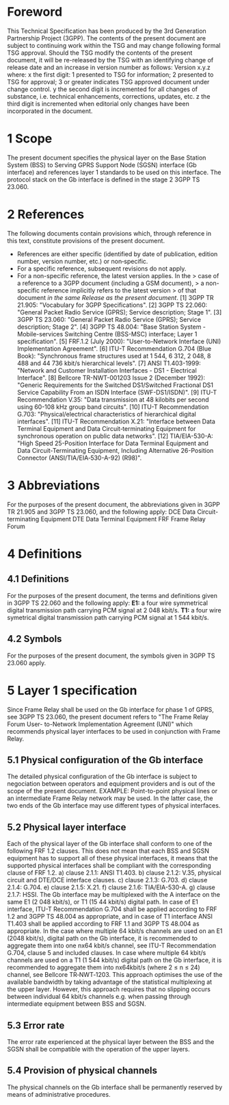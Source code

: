 # Foreword
This Technical Specification has been produced by the 3rd Generation
Partnership Project (3GPP).
The contents of the present document are subject to continuing work within the
TSG and may change following formal TSG approval. Should the TSG modify the
contents of the present document, it will be re-released by the TSG with an
identifying change of release date and an increase in version number as
follows:
Version x.y.z
where:
x the first digit:
1 presented to TSG for information;
2 presented to TSG for approval;
3 or greater indicates TSG approved document under change control.
y the second digit is incremented for all changes of substance, i.e. technical
enhancements, corrections, updates, etc.
z the third digit is incremented when editorial only changes have been
incorporated in the document.
# 1 Scope
The present document specifies the physical layer on the Base Station System
(BSS) to Serving GPRS Support Node (SGSN) interface (Gb interface) and
references layer 1 standards to be used on this interface.
The protocol stack on the Gb interface is defined in the stage 2 3GPP TS
23.060.
# 2 References
The following documents contain provisions which, through reference in this
text, constitute provisions of the present document.
  * References are either specific (identified by date of publication, edition number, version number, etc.) or non‑specific.
  * For a specific reference, subsequent revisions do not apply.
  * For a non-specific reference, the latest version applies. In the > case of a reference to a 3GPP document (including a GSM document), > a non-specific reference implicitly refers to the latest version > of that document _in the same Release as the present document_.
[1] 3GPP TR 21.905: \"Vocabulary for 3GPP Specifications\".
[2] 3GPP TS 22.060: \"General Packet Radio Service (GPRS); Service
description; Stage 1\".
[3] 3GPP TS 23.060: \"General Packet Radio Service (GPRS); Service
description; Stage 2\".
[4] 3GPP TS 48.004: \"Base Station System - Mobile-services Switching Centre
(BSS-MSC) interface; Layer 1 specification\".
[5] FRF.1.2 (July 2000): \"User-to-Network Interface (UNI) Implementation
Agreement\".
[6] ITU-T Recommendation G.704 (Blue Book): \"Synchronous frame structures
used at 1 544, 6 312, 2 048, 8 488 and 44 736 kbit/s hierarchical levels\".
[7] ANSI T1.403-1999: \"Network and Customer Installation Interfaces - DS1 -
Electrical Interface\".
[8] Bellcore TR-NWT-001203 Issue 2 (December 1992): \"Generic Requirements for
the Switched DS1/Switched Fractional DS1 Service Capability From an ISDN
Interface (SWF-DS1/ISDN)\".
[9] ITU-T Recommendation V.35: \"Data transmission at 48 kilobits per second
using 60-108 kHz group band circuits\".
[10] ITU-T Recommendation G.703: \"Physical/electrical characteristics of
hierarchical digital interfaces\".
[11] ITU-T Recommendation X.21: \"Interface between Data Terminal Equipment
and Data Circuit‑terminating Equipment for synchronous operation on public
data networks\".
[12] TIA/EIA-530-A: \"High Speed 25-Position Interface for Data Terminal
Equipment and Data Circuit-Terminating Equipment, Including Alternative
26-Position Connector (ANSI/TIA/EIA‑530-A-92) (R98)\".
# 3 Abbreviations
For the purposes of the present document, the abbreviations given in 3GPP TR
21.905 and 3GPP TS 23.060, and the following apply:
DCE Data Circuit-terminating Equipment
DTE Data Terminal Equipment
FRF Frame Relay Forum
# 4 Definitions
## 4.1 Definitions
For the purposes of the present document, the terms and definitions given in
3GPP TS 22.060 and the following apply:
**E1:** a four wire symmetrical digital transmission path carrying PCM signal
at 2 048 kbit/s.
**T1:** a four wire symetrical digital transmission path carrying PCM signal
at 1 544 kbit/s.
## 4.2 Symbols
For the purposes of the present document, the symbols given in 3GPP TS 23.060
apply.
# 5 Layer 1 specification
Since Frame Relay shall be used on the Gb interface for phase 1 of GPRS, see
3GPP TS 23.060, the present document refers to \"The Frame Relay Forum User-
to-Network Implementation Agreement (UNI)\" which recommends physical layer
interfaces to be used in conjunction with Frame Relay.
## 5.1 Physical configuration of the Gb interface
The detailed physical configuration of the Gb interface is subject to
negociation between operators and equipment providers and is out of the scope
of the present document.
EXAMPLE: Point-to-point physical lines or an intermediate Frame Relay network
may be used. In the latter case, the two ends of the Gb interface may use
different types of physical interfaces.
## 5.2 Physical layer interface
Each of the physical layer of the Gb interface shall conform to one of the
following FRF 1.2 clauses. This does not mean that each BSS and SGSN equipment
has to support all of these physical interfaces, it means that the supported
physical interfaces shall be compliant with the corresponding clause of FRF
1.2.
a) clause 2.1.1: ANSI T1.403.
b) clause 2.1.2: V.35, physical circuit and DTE/DCE interface clauses.
c) clause 2.1.3: G.703.
d) clause 2.1.4: G.704.
e) clause 2.1.5: X.21.
f) clause 2.1.6: TIA/EIA-530-A.
g) clause 2.1.7: HSSI.
The Gb interface may be multiplexed with the A interface on the same E1 (2 048
kbit/s), or T1 (15 44 kbit/s) digital path. In case of E1 interface, ITU-T
Recommendation G.704 shall be applied according to FRF 1.2 and 3GPP TS 48.004
as appropriate, and in case of T1 interface ANSI T1.403 shall be applied
according to FRF 1.1 and 3GPP TS 48.004 as appropriate.
In the case where multiple 64 kbit/s channels are used on an E1 (2048 kbit/s),
digital path on the Gb interface, it is recommended to aggregate them into one
nx64 kbit/s channel, see ITU-T Recommendation G.704, clause 5 and included
clauses. In case where multiple 64 kbit/s channels are used on a T1 (1 544
kbit/s) digital path on the Gb interface, it is recommended to aggregate them
into nx64kbit/s (where 2 ≤ n ≤ 24) channel, see Bellcore TR‑NWT‑1203. This
approach optimises the use of the available bandwidth by taking advantage of
the statistical multiplexing at the upper layer. However, this approach
requires that no slipping occurs between individual 64 kbit/s channels e.g.
when passing through intermediate equipment between BSS and SGSN.
## 5.3 Error rate
The error rate experienced at the physical layer between the BSS and the SGSN
shall be compatible with the operation of the upper layers.
## 5.4 Provision of physical channels
The physical channels on the Gb interface shall be permanently reserved by
means of administrative procedures.
#